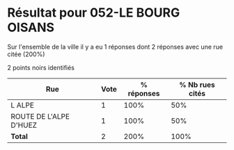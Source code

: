 # Résultat pour 052-LE BOURG OISANS

Sur l'ensemble de la ville il y a eu 1 réponses dont 2 réponses avec une rue citée (200%)

2 points noirs identifiés

| Rue | Vote | % réponses | % Nb rues cités|
|-----|------|------------|----------------|
| L ALPE | 1 | 100% | 50%|
| ROUTE DE L'ALPE D'HUEZ | 1 | 100% | 50%|
| **Total** | 2 | 200% | 100%|
